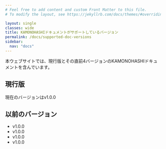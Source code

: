 ```yaml
---
# Feel free to add content and custom Front Matter to this file.
# To modify the layout, see https://jekyllrb.com/docs/themes/#overriding-theme-defaults

layout: single
classes: wide
title: KAMONOHASHIドキュメントがサポートしているバージョン
permalink: /docs/supported-doc-versions
sidebar:
  nav: "docs"
---
```


本ウェブサイトでは、現行版とその直前4バージョンのKAMONOHASHIドキュメントを含んでいます。

## 現行版
現在のバージョンはv1.0.0

## 以前のバージョン
 - v1.0.0
 - v1.0.0
 - v1.0.0
 - v1.0.0

